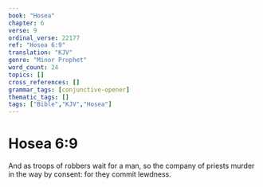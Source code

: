 ```yaml
---
book: "Hosea"
chapter: 6
verse: 9
ordinal_verse: 22177
ref: "Hosea 6:9"
translation: "KJV"
genre: "Minor Prophet"
word_count: 24
topics: []
cross_references: []
grammar_tags: [conjunctive-opener]
thematic_tags: []
tags: ["Bible","KJV","Hosea"]
---
```


# Hosea 6:9

And as troops of robbers wait for a man, so the company of priests murder in the way by consent: for they commit lewdness.
